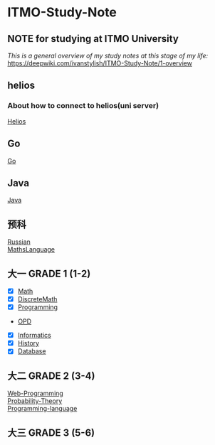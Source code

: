 # ITMO-Study-Note
## NOTE for studying at ITMO University
*This is a general overview of my study notes at this stage of my life:*  
https://deepwiki.com/ivanstylish/ITMO-Study-Note/1-overview

## helios  
### About how to connect to helios(uni server)  
[Helios](helios.md)  

## Go  

[Go](/Go/readme.md)

## Java

[Java](/Java/readme.md)

## 预科
[Russian](RussianLanguage/readme.md)  
[MathsLanguage](MathsLanguage/readme.md)  

## 大一 GRADE 1 (1-2)
- [x] [Math](Math/readme.md)  
- [x] [DiscreteMath](DiscreteMath/readme.md)  
- [x] [Programming](Programming/readme.md)  
-  [OPD](OPD/readme.md)  
- [x] [Informatics](Informatics/readme.md)  
- [x] [History](History/readme.md)  
- [x] [Database](Database/readme.md)

## 大二 GRADE 2 (3-4)
[Web-Programming](WebProgramming/readme.md)  
[Probability-Theory](ProbabilityTheory/readme.md)  
[Programming-language](ProgrammingLanguage/readme.md)  

## 大三 GRADE 3 (5-6)  

<!--pull request example-->
